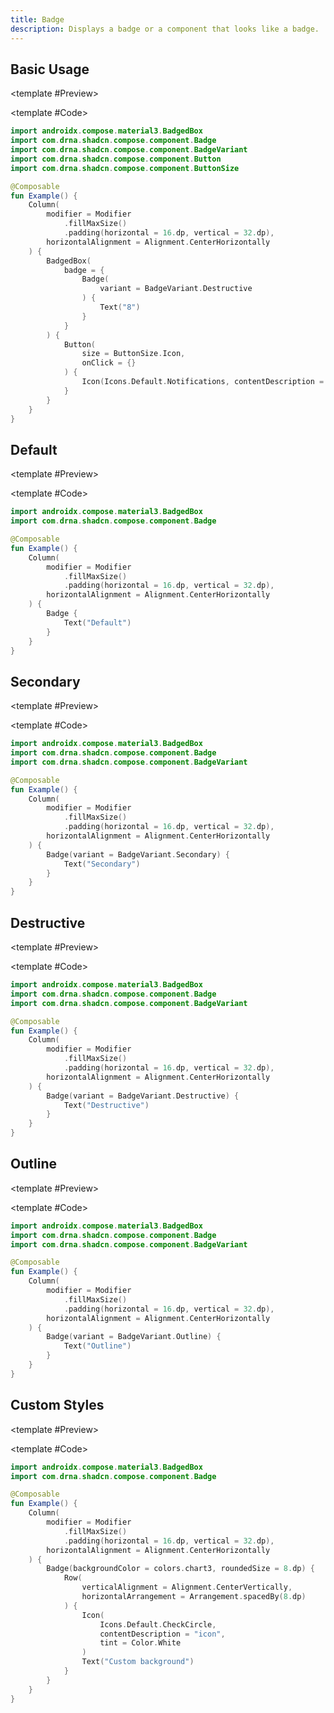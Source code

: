 ```yaml
---
title: Badge
description: Displays a badge or a component that looks like a badge.
---
```


<DocsPage 
    :title="frontmatter.title" 
    :description="frontmatter.description"
    path="views/components/Badge.md">

## Basic Usage

<TabPreview>

<template #Preview>
<Preview name="badge" variant="notification-badge"/>
</template>

<template #Code>

```kotlin
import androidx.compose.material3.BadgedBox
import com.drna.shadcn.compose.component.Badge
import com.drna.shadcn.compose.component.BadgeVariant
import com.drna.shadcn.compose.component.Button
import com.drna.shadcn.compose.component.ButtonSize

@Composable
fun Example() {
    Column(
        modifier = Modifier
            .fillMaxSize()
            .padding(horizontal = 16.dp, vertical = 32.dp),
        horizontalAlignment = Alignment.CenterHorizontally
    ) {
        BadgedBox(
            badge = {
                Badge(
                    variant = BadgeVariant.Destructive
                ) {
                    Text("8")
                }
            }
        ) {
            Button(
                size = ButtonSize.Icon,
                onClick = {}
            ) {
                Icon(Icons.Default.Notifications, contentDescription = "icon")
            }
        }
    }
}
```

</template>

</TabPreview>

## Default

<TabPreview>

<template #Preview>
<Preview name="badge" variant="default"/>
</template>

<template #Code>

```kotlin
import androidx.compose.material3.BadgedBox
import com.drna.shadcn.compose.component.Badge

@Composable
fun Example() {
    Column(
        modifier = Modifier
            .fillMaxSize()
            .padding(horizontal = 16.dp, vertical = 32.dp),
        horizontalAlignment = Alignment.CenterHorizontally
    ) {
        Badge {
            Text("Default")
        }
    }
}
```

</template>

</TabPreview>

## Secondary

<TabPreview>

<template #Preview>
<Preview name="badge" variant="secondary"/>
</template>

<template #Code>

```kotlin
import androidx.compose.material3.BadgedBox
import com.drna.shadcn.compose.component.Badge
import com.drna.shadcn.compose.component.BadgeVariant

@Composable
fun Example() {
    Column(
        modifier = Modifier
            .fillMaxSize()
            .padding(horizontal = 16.dp, vertical = 32.dp),
        horizontalAlignment = Alignment.CenterHorizontally
    ) {
        Badge(variant = BadgeVariant.Secondary) {
            Text("Secondary")
        }
    }
}
```

</template>

</TabPreview>

## Destructive

<TabPreview>

<template #Preview>
<Preview name="badge" variant="destructive"/>
</template>

<template #Code>

```kotlin
import androidx.compose.material3.BadgedBox
import com.drna.shadcn.compose.component.Badge
import com.drna.shadcn.compose.component.BadgeVariant

@Composable
fun Example() {
    Column(
        modifier = Modifier
            .fillMaxSize()
            .padding(horizontal = 16.dp, vertical = 32.dp),
        horizontalAlignment = Alignment.CenterHorizontally
    ) {
        Badge(variant = BadgeVariant.Destructive) {
            Text("Destructive")
        }
    }
}
```

</template>

</TabPreview>

## Outline

<TabPreview>

<template #Preview>
<Preview name="badge" variant="outline"/>
</template>

<template #Code>

```kotlin
import androidx.compose.material3.BadgedBox
import com.drna.shadcn.compose.component.Badge
import com.drna.shadcn.compose.component.BadgeVariant

@Composable
fun Example() {
    Column(
        modifier = Modifier
            .fillMaxSize()
            .padding(horizontal = 16.dp, vertical = 32.dp),
        horizontalAlignment = Alignment.CenterHorizontally
    ) {
        Badge(variant = BadgeVariant.Outline) {
            Text("Outline")
        }
    }
}
```

</template>

</TabPreview>

## Custom Styles

<TabPreview>

<template #Preview>
<Preview name="badge" variant="custom"/>
</template>

<template #Code>

```kotlin
import androidx.compose.material3.BadgedBox
import com.drna.shadcn.compose.component.Badge

@Composable
fun Example() {
    Column(
        modifier = Modifier
            .fillMaxSize()
            .padding(horizontal = 16.dp, vertical = 32.dp),
        horizontalAlignment = Alignment.CenterHorizontally
    ) {
        Badge(backgroundColor = colors.chart3, roundedSize = 8.dp) {
            Row(
                verticalAlignment = Alignment.CenterVertically,
                horizontalArrangement = Arrangement.spacedBy(8.dp)
            ) {
                Icon(
                    Icons.Default.CheckCircle,
                    contentDescription = "icon",
                    tint = Color.White
                )
                Text("Custom background")
            }
        }
    }
}
```

</template>

</TabPreview>

</DocsPage>
